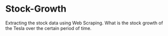 # Stock-Growth
Extracting the stock data using Web Scraping. What is the stock growth of the Tesla over the certain period of time.
